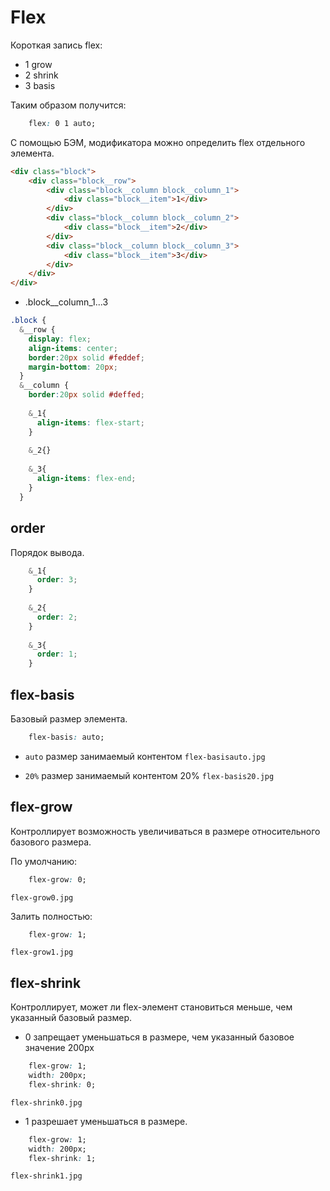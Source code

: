 # Flex 

Короткая запись flex:

- 1 grow
- 2 shrink 
- 3 basis

Таким образом получится:
```css 
    flex: 0 1 auto;
```



С помощью БЭМ, модификатора можно определить flex отдельного элемента.

```html
<div class="block">
    <div class="block__row">
        <div class="block__column block__column_1">
            <div class="block__item">1</div>
        </div>
        <div class="block__column block__column_2">
            <div class="block__item">2</div>
        </div>
        <div class="block__column block__column_3">
            <div class="block__item">3</div>
        </div>
    </div>
</div>
```
- .block__column_1...3

```scss
.block {
  &__row {
    display: flex;
    align-items: center;
    border:20px solid #feddef;
    margin-bottom: 20px;
  }
  &__column {
    border:20px solid #deffed;
    
    &_1{
      align-items: flex-start;
    }
    
    &_2{}
  
    &_3{
      align-items: flex-end;
    }
  }
```

## order

Порядок вывода.

```scss
    &_1{
      order: 3;
    }
    
    &_2{
      order: 2;
    }
  
    &_3{
      order: 1;
    }
```

## flex-basis
Базовый размер элемента.

```css
    flex-basis: auto;
```

- ```auto``` размер занимаемый контентом ```flex-basisauto.jpg```

- ```20%```  размер занимаемый контентом 20% ```flex-basis20.jpg```

## flex-grow

Контроллирует возможность увеличиваться в размере относительного базового размера.

По умолчанию:

```css
    flex-grow: 0;
```

```flex-grow0.jpg```

Залить полностью:

```css
    flex-grow: 1;
```

```flex-grow1.jpg```


## flex-shrink

Контроллирует, может ли flex-элемент становиться меньше, чем указанный базовый размер.

- 0 запрещает уменьшаться в размере, чем указанный базовое значение 200px
```css
    flex-grow: 1;
    width: 200px;
    flex-shrink: 0;
```
```flex-shrink0.jpg```

- 1 разрешает уменьшаться в размере.
```css
    flex-grow: 1;
    width: 200px;
    flex-shrink: 1;
```
```flex-shrink1.jpg```


